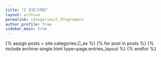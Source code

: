 ```yaml
---
title: "C 프로그래밍"
layout: archive
permalink: categories/C_Programers
author_profile: true
sidebar_main: true
---
```



{% assign posts = site.categories.C_ex %}
{% for post in posts %} {% include archive-single.html type=page.entries_layout %} {% endfor %}
